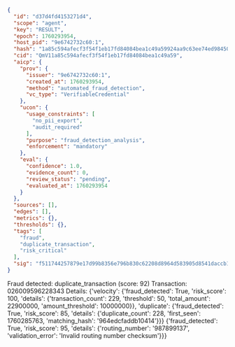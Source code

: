 ```json
{
  "id": "d37d4fd4153271d4",
  "scope": "agent",
  "key": "RESULT",
  "epoch": 1760293954,
  "host_pid": "9e6742732c60:1",
  "hash": "1a85c594afecf3f54f1eb17fd84084bea1c49a59924aa9c63ee74ed984507f0a",
  "cid": "QmV11a85c594afecf3f54f1eb17fd84084bea1c49a59",
  "aicp": {
    "prov": {
      "issuer": "9e6742732c60:1",
      "created_at": 1760293954,
      "method": "automated_fraud_detection",
      "vc_type": "VerifiableCredential"
    },
    "ucon": {
      "usage_constraints": [
        "no_pii_export",
        "audit_required"
      ],
      "purpose": "fraud_detection_analysis",
      "enforcement": "mandatory"
    },
    "eval": {
      "confidence": 1.0,
      "evidence_count": 0,
      "review_status": "pending",
      "evaluated_at": 1760293954
    }
  },
  "sources": [],
  "edges": [],
  "metrics": {},
  "thresholds": {},
  "tags": [
    "fraud",
    "duplicate_transaction",
    "risk_critical"
  ],
  "sig": "f511744257879e17d99b8356e796b830c62208d8964d583905d8541daccb1e25"
}
```

Fraud detected: duplicate_transaction (score: 92)
Transaction: 026009596228343
Details: {'velocity': {'fraud_detected': True, 'risk_score': 100, 'details': {'transaction_count': 229, 'threshold': 50, 'total_amount': 22900000, 'amount_threshold': 10000000}}, 'duplicate': {'fraud_detected': True, 'risk_score': 85, 'details': {'duplicate_count': 228, 'first_seen': 1760285763, 'matching_hash': '964edcfaddb10414'}}} {'fraud_detected': True, 'risk_score': 95, 'details': {'routing_number': '987899137', 'validation_error': 'Invalid routing number checksum'}}}